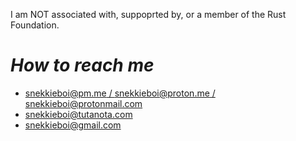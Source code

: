 I am NOT associated with, suppoprted by, or a member of the Rust Foundation.
# *How to reach me* 
  - [snekkieboi@pm.me / snekkieboi@proton.me / snekkieboi@protonmail.com](mailto:snekkieboi@proton.me)
  - [snekkieboi@tutanota.com](mailto:snekkieboi@tutanota.com)
  - [snekkieboi@gmail.com](mailto:snekkieboi@gmail.com)
